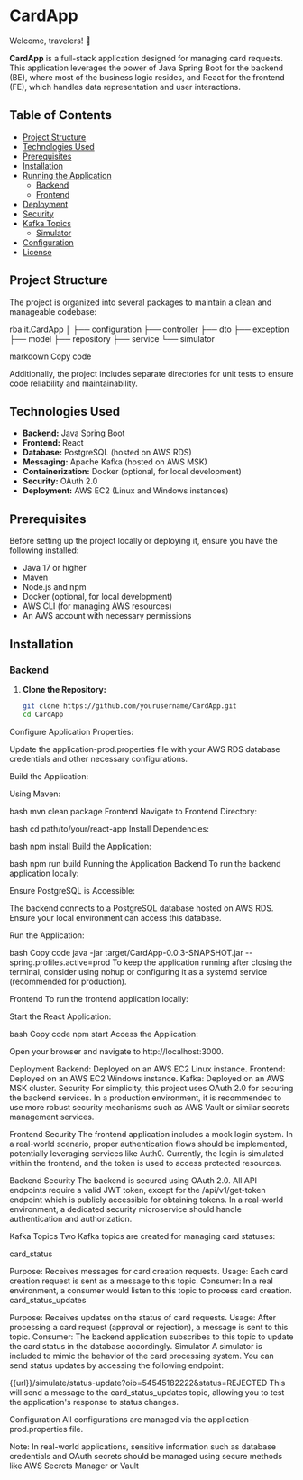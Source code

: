 # CardApp

Welcome, travelers! 🎉

**CardApp** is a full-stack application designed for managing card requests. This application leverages the power of Java Spring Boot for the backend (BE), where most of the business logic resides, and React for the frontend (FE), which handles data representation and user interactions.

## Table of Contents

- [Project Structure](#project-structure)
- [Technologies Used](#technologies-used)
- [Prerequisites](#prerequisites)
- [Installation](#installation)
- [Running the Application](#running-the-application)
  - [Backend](#backend)
  - [Frontend](#frontend)
- [Deployment](#deployment)
- [Security](#security)
- [Kafka Topics](#kafka-topics)
  - [Simulator](#simulator)
- [Configuration](#configuration)
- [License](#license)

## Project Structure

The project is organized into several packages to maintain a clean and manageable codebase:

rba.it.CardApp │ ├── configuration ├── controller ├── dto ├── exception ├── model ├── repository ├── service └── simulator

markdown
Copy code

Additionally, the project includes separate directories for unit tests to ensure code reliability and maintainability.

## Technologies Used

- **Backend:** Java Spring Boot
- **Frontend:** React
- **Database:** PostgreSQL (hosted on AWS RDS)
- **Messaging:** Apache Kafka (hosted on AWS MSK)
- **Containerization:** Docker (optional, for local development)
- **Security:** OAuth 2.0
- **Deployment:** AWS EC2 (Linux and Windows instances)

## Prerequisites

Before setting up the project locally or deploying it, ensure you have the following installed:

- Java 17 or higher
- Maven
- Node.js and npm
- Docker (optional, for local development)
- AWS CLI (for managing AWS resources)
- An AWS account with necessary permissions

## Installation

### Backend

1. **Clone the Repository:**

   ```bash
   git clone https://github.com/yourusername/CardApp.git
   cd CardApp
Configure Application Properties:

Update the application-prod.properties file with your AWS RDS database credentials and other necessary configurations.

Build the Application:

Using Maven:

bash
mvn clean package
Frontend
Navigate to Frontend Directory:

bash
cd path/to/your/react-app
Install Dependencies:

bash
npm install
Build the Application:

bash
npm run build
Running the Application
Backend
To run the backend application locally:

Ensure PostgreSQL is Accessible:

The backend connects to a PostgreSQL database hosted on AWS RDS. Ensure your local environment can access this database.

Run the Application:

bash
Copy code
java -jar target/CardApp-0.0.3-SNAPSHOT.jar --spring.profiles.active=prod
To keep the application running after closing the terminal, consider using nohup or configuring it as a systemd service (recommended for production).

Frontend
To run the frontend application locally:

Start the React Application:

bash
Copy code
npm start
Access the Application:

Open your browser and navigate to http://localhost:3000.

Deployment
Backend: Deployed on an AWS EC2 Linux instance.
Frontend: Deployed on an AWS EC2 Windows instance.
Kafka: Deployed on an AWS MSK cluster.
Security
For simplicity, this project uses OAuth 2.0 for securing the backend services. In a production environment, it is recommended to use more robust security mechanisms such as AWS Vault or similar secrets management services.

Frontend Security
The frontend application includes a mock login system. In a real-world scenario, proper authentication flows should be implemented, potentially leveraging services like Auth0. Currently, the login is simulated within the frontend, and the token is used to access protected resources.

Backend Security
The backend is secured using OAuth 2.0. All API endpoints require a valid JWT token, except for the /api/v1/get-token endpoint which is publicly accessible for obtaining tokens. In a real-world environment, a dedicated security microservice should handle authentication and authorization.

Kafka Topics
Two Kafka topics are created for managing card statuses:

card_status

Purpose: Receives messages for card creation requests.
Usage: Each card creation request is sent as a message to this topic.
Consumer: In a real environment, a consumer would listen to this topic to process card creation.
card_status_updates

Purpose: Receives updates on the status of card requests.
Usage: After processing a card request (approval or rejection), a message is sent to this topic.
Consumer: The backend application subscribes to this topic to update the card status in the database accordingly.
Simulator
A simulator is included to mimic the behavior of the card processing system. You can send status updates by accessing the following endpoint:

{{url}}/simulate/status-update?oib=54545182222&status=REJECTED
This will send a message to the card_status_updates topic, allowing you to test the application's response to status changes.

Configuration
All configurations are managed via the application-prod.properties file.


Note: In real-world applications, sensitive information such as database credentials and OAuth secrets should be managed using secure methods like AWS Secrets Manager or Vault
